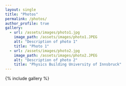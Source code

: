 ```yaml
---
layout: single
title: "Photos"
permalink: /photos/
author_profile: true
gallery:
  - url: /assets/images/photo1.jpg
    image_path: /assets/images/photo1.JPEG
    alt: "Description of photo 1"
    title: "Photo 1"
  - url: /assets/images/photo2.jpg
    image_path: /assets/images/photo2.JPEG
    alt: "Description of photo 2"
    title: "Physics Building University of Innsbruck"
---
```


{% include gallery %}
